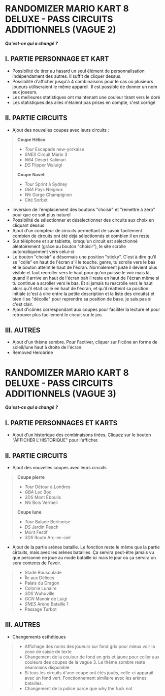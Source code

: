 # RANDOMIZER MARIO KART 8 DELUXE - PASS CIRCUITS ADDITIONNELS (VAGUE 2)
***Qu'est-ce qui a changé ?***

## I. PARTIE PERSONNAGE ET KART

- Possibilité de tirer au hasard un seul élément de personnalisation indépendament des autres. Il suffit de cliquer dessus.
- Possibilité d'afficher jusqu'à 4 combinaisons pour le cas où plusieurs joueurs utiliseraient le même appareil. Il est possible de donner un nom aux joueurs.
- Les meilleures statistiques ont maintenant une couleur tirant vers le doré
- Les statistiques des ailes n'étaient pas prises en compte, c'est corrigé

## II. PARTIE CIRCUITS

- Ajout des nouvelles coupes avec leurs circuits :

> **Coupe Hélico**
> - *Tour* Escapade new-yorkaise
> - *SNES* Circuit Mario 3
> - *N64* Désert Kalimari
> - *DS* Flipper Waluigi
>
> **Coupe Navet**
> - *Tour* Sprint à Sydney
> - *GBA* Pays Neigeux
> - *Wii* Gorge Champignon
> - Cité Sorbet
  
- Inversion de l'emplacement des boutons "choisir" et "remettre à zéro" pour que ce soit plus naturel
- Possibilité de sélectionner et désélectionner des circuits aux choix en cliquant dessus
- Ajout d'un compteur de circuits permettant de savoir facilement combien de circuits ont été déjà sélectionnés et combien il en reste.
- Sur téléphone et sur tablette, lorsqu'un circuit est sélectionné aléatoirement (grâce au bouton "choisir"), le site scrolle automatiquement vers celui-ci
- Le bouton "choisir" a désormais une position "sticky". C'est à dire qu'il se "colle" en haut de l'écran s'il le touche. genre, tu scrolle vers le bas et le bouton atteint le haut de l'écran. Normalement juste il devient plus visible et faut recroller vers le haut pour qu'on puisse le voir mais là, quand il arrive en haut de l'écran bah il reste en haut de l'écran même si tu continue a scroller vers le bas. Et si jamais tu rescrolle vers le haut alors qu'il était collé en haut de l'écran, et qu'il réatteint sa position initiale (c'est à dire entre la petite description et la liste des circuits) et bien il se "décolle" pour reprendre sa position de base. je sais pas si c'est clair. 
- Ajout d'icônes correspondant aux coupes pour faciliter la lecture et pour retrouver plus facilement le circuit sur le jeu.

## III. AUTRES

- Ajout d'un thème sombre. Pour l'activer, cliquer sur l'icône en forme de soleil/lune haut à droite de l'écran.
- Removed Herobrine

# RANDOMIZER MARIO KART 8 DELUXE - PASS CIRCUITS ADDITIONNELS (VAGUE 3)
***Qu'est-ce qui a changé ?***

## I. PARTIE PERSONNAGES ET KARTS

- Ajout d'un historique des combinaisons tirées. Cliquez sur le bouton "AFFICHER L'HISTORIQUE" pour l'afficher. 

## II. PARTIE CIRCUITS

- Ajout des nouvelles coupes avec leurs circuits

> **Coupe pierre**
> - *Tour* Détour à Londres
> - *GBA* Lac Boo
> - *3DS* Mont Éboulis
> - *Wii* Bois Vermeil
> 
> **Coupe lune**
> - *Tour* Balade Berlinoise
> - *DS* Jardin Peach
> - Mont Festif
> - *3DS* Route Arc-en-ciel

- Ajout de la partie arènes bataille. Le fonction reste le même que la partie circuits, mais avec les arènes batailles. Ça servira peut-être jamais vu que personne ne joue au mode bataille ici mais le jour où ça servira on sera contents de l'avoir.

> - Stade Bousculade
> - Île aux Délices
> - Palais du Dragon
> - Colonie Lunaire
> - *3DS* Wuhuville
> - *GCN* Manoir de Luigi
> - *SNES* Arène Bataille 1
> - Passage Turbot

## III. AUTRES

- Changements esthétiques
> - Affichage des noms des joueurs sur fond gris pour mieux voir la zone de saisie de texte
> - Changement de la couleur de fond en gris et jaune pour coller aux couleurs des coupes de la vague 3. Le thème sombre reste néanmoins disponible
> - Si tous les circuits d'une coupe ont étés joués, celle-ci apparaît avec un fond vert. Fonctionnement similaire avec les arènes batailles.
> - Changement de la police parce que why the fuck not